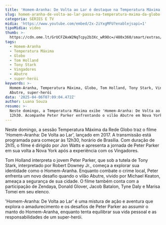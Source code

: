 ```yaml
---
title: 'Homem-Aranha: De Volta ao Lar é destaque na Temperatura Máxima da Globo'
slug: homem-aranha-de-volta-ao-lar-passa-na-temperatura-mxima-da-globo-saiba-hora
categoria: SÉRIES E TV
midia: 'https://www.youtube.com/embed/2x-2iYxgMFU?enablejsapi=1'
tipoMidia: video
thumb: >-
  https://cdn.ome.lt/GrUCFZAxW2NqTcpy2b3Xc_wR9Oc=/480x360/smart/extras/conteudos/homemaranhadevoltaolar_WkCUDea.jpg
tags:
  - Homem-Aranha
  - Temperatura Máxima
  - Globo
  - Tom Holland
  - Tony Stark
  - Vingadores
  - Abutre
  - super-herói
keywords: >-
  Homem-Aranha, Temperatura Máxima, Globo, Tom Holland, Tony Stark, Vingadores,
  Abutre, super-herói
data: '2025-04-06T07:09:04.472Z'
author: Luana Souza
resumo: >-
  Neste domingo, a Temperatura Máxima exibe 'Homem-Aranha: De Volta ao Lar' às
  12h30. Acompanhe Peter Parker enfrentando o vilão Abutre em Nova York.
---
```


Neste domingo, a sessão Temperatura Máxima da Rede Globo traz o filme 'Homem-Aranha: De Volta ao Lar', lançado em 2017. A transmissão está programada para começar às 12h30, horário de Brasília. Com duração de 2h15, o filme é dirigido por Jon Watts e apresenta a jornada de Peter Parker em sua volta a Nova York após a experiência com os Vingadores.

Tom Holland interpreta o jovem Peter Parker, que sob a tutela de Tony Stark, interpretado por Robert Downey Jr., começa a explorar sua identidade como o Homem-Aranha. Enquanto combate o crime local, Peter enfrenta um novo desafio quando o vilão Abutre, vivido por Michael Keaton, ameaça a segurança de sua cidade. O filme também conta com a participação de Zendaya, Donald Glover, Jacob Batalon, Tyne Daly e Marisa Tomei em seu elenco.

'Homem-Aranha: De Volta ao Lar' é uma mistura de ação e aventura que explora o amadurecimento e os desafios de Peter Parker ao assumir o manto do Homem-Aranha, enquanto tenta equilibrar sua vida pessoal e as responsabilidades de um super-herói.
